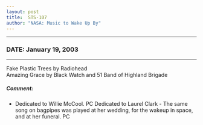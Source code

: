 ```yaml
---
layout: post
title:  STS-107
author: "NASA: Music to Wake Up By"
---
```


----
### DATE: January 19, 2003
----
Fake Plastic Trees by Radiohead<br />Amazing Grace by Black Watch and 51 Band of Highland Brigade

##### Comment:
* Dedicated to Willie McCool. PC
Dedicated to Laurel Clark - The same song on bagpipes was played at her wedding, for the wakeup in space, and at her funeral. PC
